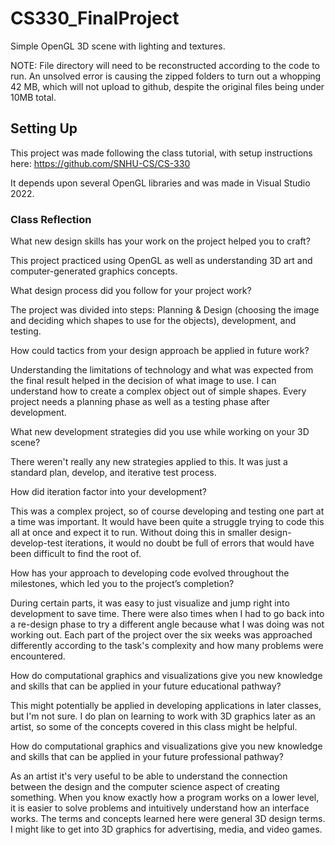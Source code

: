 # CS330_FinalProject
Simple OpenGL 3D scene with lighting and textures.

NOTE: File directory will need to be reconstructed according to the code to run. An unsolved error is causing the zipped folders to turn out a whopping 42 MB, which will not upload to github, despite the original files being under 10MB total.

## Setting Up

This project was made following the class tutorial, with setup instructions here: https://github.com/SNHU-CS/CS-330

It depends upon several OpenGL libraries and was made in Visual Studio 2022.

### Class Reflection

What new design skills has your work on the project helped you to craft?

This project practiced using OpenGL as well as understanding 3D art and computer-generated graphics concepts.
  
What design process did you follow for your project work?

The project was divided into steps: Planning & Design (choosing the image and deciding which shapes to use for the objects), development, and testing.
  
How could tactics from your design approach be applied in future work?

Understanding the limitations of technology and what was expected from the final result helped in the decision of what image to use. I can understand how to create a complex object out of simple shapes. Every project needs a planning phase as well as a testing phase after development.

What new development strategies did you use while working on your 3D scene?

There weren't really any new strategies applied to this. It was just a standard plan, develop, and iterative test process.

How did iteration factor into your development?

This was a complex project, so of course developing and testing one part at a time was important. It would have been quite a struggle trying to code this all at    once and expect it to run. Without doing this in smaller design-develop-test iterations, it would no doubt be full of errors that would have been difficult to      find the root of.
  
How has your approach to developing code evolved throughout the milestones, which led you to the project’s completion?

  During certain parts, it was easy to just visualize and jump right into development to save time. There were also times when I had to go back into a re-design      phase to try a different angle because what I was doing was not working out. Each part of the project over the six weeks was approached differently according to 
  the task's complexity and how many problems were encountered.

How do computational graphics and visualizations give you new knowledge and skills that can be applied in your future educational pathway?

  This might potentially be applied in developing applications in later classes, but I'm not sure. I do plan on learning to work with 3D graphics later as an artist, so some of the concepts covered in this class might be helpful.
  
How do computational graphics and visualizations give you new knowledge and skills that can be applied in your future professional pathway?

  As an artist it's very useful to be able to understand the connection between the design and the computer science aspect of creating something. When you know exactly how a program works on a lower level, it is easier to solve problems and intuitively understand how an interface works. The terms and concepts learned here were general 3D design terms. I might like to get into 3D graphics for advertising, media, and video games.
